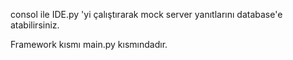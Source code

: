 consol ile IDE.py 'yi çalıştırarak mock server yanıtlarını database'e atabilirsiniz.

Framework kısmı main.py kısmındadır.
